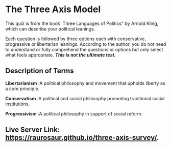 # The Three Axis Model
This quiz is from the book 'Three Languages of Politics" by Arnold Kling, which can describe your political leanings.

Each question is followed by three options each with conservative, progressive or libertarian leanings. According to the author, you do not need to understand or fully comprehend the questions or options but only select what feels appropriate. 
***This is not the ultimate test.***

## Description of Terms
**Libertarianism**
:A political philosophy and movement that upholds liberty as a core principle.

**Conservatism**
:A political and social philosophy promoting traditional social institutions.

**Progressivism**
:A political philosophy in support of social reform.


## Live Server Link: https://raurosaur.github.io/three-axis-survey/.